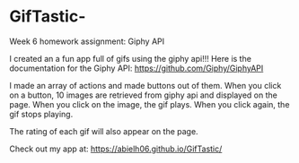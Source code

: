 # GifTastic-

Week 6 homework assignment:
Giphy API

I created an a fun app full of gifs using the giphy api!!!
Here is the documentation for the Giphy API: https://github.com/Giphy/GiphyAPI

I made an array of actions and made buttons out of them.
When you click on a button, 10 images are retrieved from giphy api and displayed on the page.
When you click on the image, the gif plays. When you click again, the gif stops playing.

The rating of each gif will also appear on the page.

Check out my app at: https://abielh06.github.io/GifTastic/